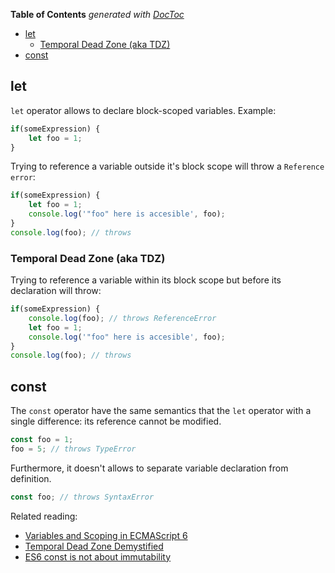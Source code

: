 <!-- START doctoc generated TOC please keep comment here to allow auto update -->
<!-- DON'T EDIT THIS SECTION, INSTEAD RE-RUN doctoc TO UPDATE -->
**Table of Contents**  *generated with [DocToc](https://github.com/thlorenz/doctoc)*

- [let](#let)
  - [Temporal Dead Zone (aka TDZ)](#temporal-dead-zone-aka-tdz)
- [const](#const)

<!-- END doctoc generated TOC please keep comment here to allow auto update -->

## let

`let` operator allows to declare block-scoped variables.
Example:
```js
if(someExpression) {
    let foo = 1;
}
```

Trying to reference a variable outside it's block scope will throw a `Reference error`:
```js
if(someExpression) {
    let foo = 1;
    console.log('"foo" here is accesible', foo);
}
console.log(foo); // throws
```

### Temporal Dead Zone (aka TDZ)
Trying to reference a variable within its block scope but before its declaration will throw:
```js
if(someExpression) {
    console.log(foo); // throws ReferenceError
    let foo = 1;
    console.log('"foo" here is accesible', foo);
}
console.log(foo); // throws
```

## const
The `const` operator have the same semantics that the `let` operator with a single difference: its reference cannot be modified.
```js
const foo = 1;
foo = 5; // throws TypeError
```

Furthermore, it doesn't allows to separate variable declaration from definition.
```js
const foo; // throws SyntaxError
```


Related reading:
- [Variables and Scoping in ECMAScript 6](http://www.2ality.com/2015/02/es6-scoping.html)
- [Temporal Dead Zone Demystified](http://jsrocks.org/2015/01/temporal-dead-zone-tdz-demystified/)
- [ES6 const is not about immutability](https://mathiasbynens.be/notes/es6-const)